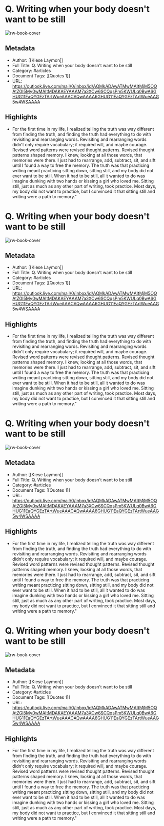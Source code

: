# Q. Writing when your body doesn't want to be still
![rw-book-cover](https://readwise-assets.s3.amazonaws.com/static/images/article4.6bc1851654a0.png)

## Metadata
- Author: [[Kiese Laymon]]
- Full Title: Q. Writing when your body doesn't want to be still
- Category: #articles
- Document Tags: [[Quotes 1]] 
- URL: https://outlook.live.com/mail/0/inbox/id/AQMkADAwATMwMAItMjM5OQAtZGI5My0wMAItMDAKAEYAAAM7a3XCw6SCQqsPm5KWULq0BwA6GHUG11EaQYGEzTArtWueAAACAQwAAAA6GHUG11EaQYGEzTArtWueAAG5w4WSAAAA

## Highlights
- For the first time in my life, I realized telling the truth was way different from finding the truth, and finding the truth had everything to do with revisiting and rearranging words. Revisiting and rearranging words didn't only require vocabulary; it required will, and maybe courage. Revised word patterns were revised thought patterns. Revised thought patterns shaped memory. I knew, looking at all those words, that memories were there. I just had to rearrange, add, subtract, sit, and sift until I found a way to free the memory. The truth was that practicing writing meant practicing sitting down, sitting still, and my body did not ever want to be still. When it had to be still, all it wanted to do was imagine dunking with two hands or kissing a girl who loved me. Sitting still, just as much as any other part of writing, took practice. Most days, my body did not want to practice, but I convinced it that sitting still and writing were a path to memory."
# Q. Writing when your body doesn't want to be still

![rw-book-cover](https://readwise-assets.s3.amazonaws.com/static/images/article4.6bc1851654a0.png)

## Metadata
- Author: [[Kiese Laymon]]
- Full Title: Q. Writing when your body doesn't want to be still
- Category: #articles
- Document Tags: [[Quotes 1]] 
- URL: https://outlook.live.com/mail/0/inbox/id/AQMkADAwATMwMAItMjM5OQAtZGI5My0wMAItMDAKAEYAAAM7a3XCw6SCQqsPm5KWULq0BwA6GHUG11EaQYGEzTArtWueAAACAQwAAAA6GHUG11EaQYGEzTArtWueAAG5w4WSAAAA

## Highlights
- For the first time in my life, I realized telling the truth was way different from finding the truth, and finding the truth had everything to do with revisiting and rearranging words. Revisiting and rearranging words didn't only require vocabulary; it required will, and maybe courage. Revised word patterns were revised thought patterns. Revised thought patterns shaped memory. I knew, looking at all those words, that memories were there. I just had to rearrange, add, subtract, sit, and sift until I found a way to free the memory. The truth was that practicing writing meant practicing sitting down, sitting still, and my body did not ever want to be still. When it had to be still, all it wanted to do was imagine dunking with two hands or kissing a girl who loved me. Sitting still, just as much as any other part of writing, took practice. Most days, my body did not want to practice, but I convinced it that sitting still and writing were a path to memory."
# Q. Writing when your body doesn't want to be still

![rw-book-cover](https://readwise-assets.s3.amazonaws.com/static/images/article4.6bc1851654a0.png)

## Metadata
- Author: [[Kiese Laymon]]
- Full Title: Q. Writing when your body doesn't want to be still
- Category: #articles
- Document Tags: [[Quotes 1]] 
- URL: https://outlook.live.com/mail/0/inbox/id/AQMkADAwATMwMAItMjM5OQAtZGI5My0wMAItMDAKAEYAAAM7a3XCw6SCQqsPm5KWULq0BwA6GHUG11EaQYGEzTArtWueAAACAQwAAAA6GHUG11EaQYGEzTArtWueAAG5w4WSAAAA

## Highlights
- For the first time in my life, I realized telling the truth was way different from finding the truth, and finding the truth had everything to do with revisiting and rearranging words. Revisiting and rearranging words didn't only require vocabulary; it required will, and maybe courage. Revised word patterns were revised thought patterns. Revised thought patterns shaped memory. I knew, looking at all those words, that memories were there. I just had to rearrange, add, subtract, sit, and sift until I found a way to free the memory. The truth was that practicing writing meant practicing sitting down, sitting still, and my body did not ever want to be still. When it had to be still, all it wanted to do was imagine dunking with two hands or kissing a girl who loved me. Sitting still, just as much as any other part of writing, took practice. Most days, my body did not want to practice, but I convinced it that sitting still and writing were a path to memory."
# Q. Writing when your body doesn't want to be still

![rw-book-cover](https://readwise-assets.s3.amazonaws.com/static/images/article4.6bc1851654a0.png)

## Metadata
- Author: [[Kiese Laymon]]
- Full Title: Q. Writing when your body doesn't want to be still
- Category: #articles
- Document Tags: [[Quotes 1]] 
- URL: https://outlook.live.com/mail/0/inbox/id/AQMkADAwATMwMAItMjM5OQAtZGI5My0wMAItMDAKAEYAAAM7a3XCw6SCQqsPm5KWULq0BwA6GHUG11EaQYGEzTArtWueAAACAQwAAAA6GHUG11EaQYGEzTArtWueAAG5w4WSAAAA

## Highlights
- For the first time in my life, I realized telling the truth was way different from finding the truth, and finding the truth had everything to do with revisiting and rearranging words. Revisiting and rearranging words didn't only require vocabulary; it required will, and maybe courage. Revised word patterns were revised thought patterns. Revised thought patterns shaped memory. I knew, looking at all those words, that memories were there. I just had to rearrange, add, subtract, sit, and sift until I found a way to free the memory. The truth was that practicing writing meant practicing sitting down, sitting still, and my body did not ever want to be still. When it had to be still, all it wanted to do was imagine dunking with two hands or kissing a girl who loved me. Sitting still, just as much as any other part of writing, took practice. Most days, my body did not want to practice, but I convinced it that sitting still and writing were a path to memory."
